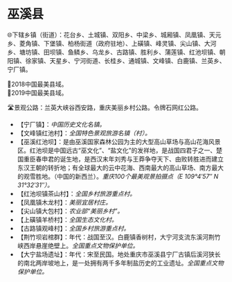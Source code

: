 # 巫溪县  
🌐下辖乡镇（街道）：花台乡、土城镇、双阳乡、中梁乡、城厢镇、凤凰镇、天元乡、菱角镇、下堡镇、柏杨街道（政府驻地）、上磺镇、峰灵镇、尖山镇、大河乡、塘坊镇、田坝镇、鱼鳞乡、乌龙乡、古路镇、胜利乡、蒲莲镇、红池坝镇、朝阳镇、徐家镇、天星乡、宁河街道、长桂乡、通城镇、文峰镇、白鹿镇、兰英乡、宁厂镇。    
  
🏅2018中国最美县域。   
🏅2019中国最美县域。   
  
🛣️景观公路：兰英大峡谷西安路，重庆美丽乡村公路。令牌石网红公路。   
  
* 【宁厂镇】：*中国历史文化名镇。*
* 【文峰镇红池村】：*全国特色景观旅游名镇（村）。*
* 【巫溪红池坝】：是由巫溪国家森林公园为主的大型高山草场与高山花海风景区。红池坝是中国远古“巫文化”、“盐文化”的发祥地，是战国四君子之一、楚国重臣春申君的诞生地，是西汉末年刘秀与王莽争夺天下、由败转胜进而建立东汉王朝的转折地；有全球最大的云中花海、西南最大的高山草场、南方最大的观雪胜地。（中国的新西兰）。*重庆100个最美观景拍摄点（E 109°4′57″ N 31°32′31″）。*  
* 【红池坝镇茶山村】：*全国乡村旅游重点村。*
* 【凤凰镇木龙村】：*美丽宜居村庄。*
* 【尖山镇大包村】：*农业部“美丽乡村”。*
* 【上磺镇羊桥村】：*全国生态文化村。*
* 【古路镇观峰村】：*全国乡村旅游重点村。*
* 【荆竹坝岩棺群】：年代：战国至汉。白鹿镇香树村，大宁河支流东溪河荆竹峡西岸悬崖绝壁上。*全国重点文物保护单位。*
* 【大宁盐场遗址】：年代：宋至民国。地处重庆市巫溪县宁厂古镇后溪河狭长的南北两岸坡地上，是一处拥有两千多年制盐历史的工业遗址。*全国重点文物保护单位。*